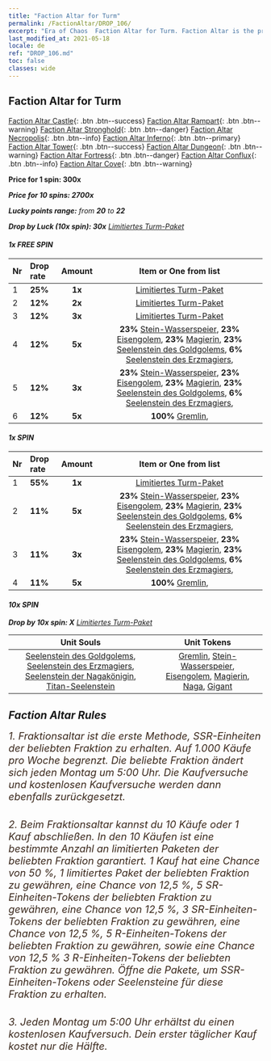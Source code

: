 ```yaml
---
title: "Faction Altar for Turm"
permalink: /FactionAltar/DROP_106/
excerpt: "Era of Chaos  Faction Altar for Turm. Faction Altar is the primary method for obtaining SSR units from the popular faction. Limited to 1,000 purchases each week. The popular faction changes at 05:00 every Monday. Purchase attempts and free purchase attempts will also reset then."
last_modified_at: 2021-05-18
locale: de
ref: "DROP_106.md"
toc: false
classes: wide
---
```


##  Faction Altar for **Turm**

  [Faction Altar Castle](/de/FactionAltar/DROP_101/){: .btn .btn--success} [Faction Altar Rampart](/de/FactionAltar/DROP_102/){: .btn .btn--warning} [Faction Altar Stronghold](/de/FactionAltar/DROP_103/){: .btn .btn--danger} [Faction Altar Necropolis](/de/FactionAltar/DROP_104/){: .btn .btn--info} [Faction Altar Inferno](/de/FactionAltar/DROP_105/){: .btn .btn--primary} [Faction Altar Tower](/de/FactionAltar/DROP_106/){: .btn .btn--success} [Faction Altar Dungeon](/de/FactionAltar/DROP_107/){: .btn .btn--warning} [Faction Altar Fortress](/de/FactionAltar/DROP_108/){: .btn .btn--danger} [Faction Altar Conflux](/de/FactionAltar/DROP_109/){: .btn .btn--info} [Faction Altar Cove](/de/FactionAltar/DROP_112/){: .btn .btn--warning} 

  **Price for 1 spin: 300x** <i class="fas fa-gem"/>

  **Price for 10 spins: 2700x** <i class="fas fa-gem"/>

  **Lucky points range:** from **20** to **22**

  **Drop by Luck (10x spin): 30x** [Limitiertes Turm-Paket](/ItemsDE/con_2110/)

####  1x FREE SPIN 

  |    Nr    |  Drop rate  |  Amount   |   Item or One from list  |
  |:---------|:------------|:---------:|:------------------------:|
  | 1 | **25%** | **1x** | [Limitiertes Turm-Paket](/ItemsDE/con_2110/) |
  | 2 | **12%** | **2x** | [Limitiertes Turm-Paket](/ItemsDE/con_2110/) |
  | 3 | **12%** | **3x** | [Limitiertes Turm-Paket](/ItemsDE/con_2110/) |
  | 4 | **12%** | **5x** |  **23%** [Stein-Wasserspeier](/ItemsDE/unt_236/),  **23%** [Eisengolem](/ItemsDE/unt_237/),  **23%** [Magierin](/ItemsDE/unt_238/),  **23%** [Seelenstein des Goldgolems](/ItemsDE/unt_322/),  **6%** [Seelenstein des Erzmagiers](/ItemsDE/unt_323/),  |
  | 5 | **12%** | **3x** |  **23%** [Stein-Wasserspeier](/ItemsDE/unt_236/),  **23%** [Eisengolem](/ItemsDE/unt_237/),  **23%** [Magierin](/ItemsDE/unt_238/),  **23%** [Seelenstein des Goldgolems](/ItemsDE/unt_322/),  **6%** [Seelenstein des Erzmagiers](/ItemsDE/unt_323/),  |
  | 6 | **12%** | **5x** |  **100%** [Gremlin](/ItemsDE/unt_235/),  |


####  1x SPIN 

  |    Nr    |  Drop rate  |  Amount   |   Item or One from list  |
  |:---------|:------------|:---------:|:------------------------:|
  | 1 | **55%** | **1x** | [Limitiertes Turm-Paket](/ItemsDE/con_2110/) |
  | 2 | **11%** | **5x** |  **23%** [Stein-Wasserspeier](/ItemsDE/unt_236/),  **23%** [Eisengolem](/ItemsDE/unt_237/),  **23%** [Magierin](/ItemsDE/unt_238/),  **23%** [Seelenstein des Goldgolems](/ItemsDE/unt_322/),  **6%** [Seelenstein des Erzmagiers](/ItemsDE/unt_323/),  |
  | 3 | **11%** | **3x** |  **23%** [Stein-Wasserspeier](/ItemsDE/unt_236/),  **23%** [Eisengolem](/ItemsDE/unt_237/),  **23%** [Magierin](/ItemsDE/unt_238/),  **23%** [Seelenstein des Goldgolems](/ItemsDE/unt_322/),  **6%** [Seelenstein des Erzmagiers](/ItemsDE/unt_323/),  |
  | 4 | **11%** | **5x** |  **100%** [Gremlin](/ItemsDE/unt_235/),  |


####  10x SPIN 

  **Drop by 10x spin: X** [Limitiertes Turm-Paket](/ItemsDE/con_2110/)

  |    Unit Souls    |  Unit Tokens  |
  |:----------------:|:-------------:|
  | [Seelenstein des Goldgolems](/ItemsDE/unt_322/), [Seelenstein des Erzmagiers](/ItemsDE/unt_323/), [Seelenstein der Nagakönigin](/ItemsDE/unt_325/), [Titan-Seelenstein](/ItemsDE/unt_326/) | [Gremlin](/ItemsDE/unt_235/), [Stein-Wasserspeier](/ItemsDE/unt_236/), [Eisengolem](/ItemsDE/unt_237/), [Magierin](/ItemsDE/unt_238/), [Naga](/ItemsDE/unt_240/), [Gigant](/ItemsDE/unt_241/) |



## Faction Altar Rules

  <span style="color: #3c2a1e;font-size:20px">1. Fraktionsaltar ist die erste Methode, SSR-Einheiten der beliebten Fraktion zu erhalten. Auf 1.000 Käufe pro Woche begrenzt. Die beliebte Fraktion ändert sich jeden Montag um 5:00 Uhr. Die Kaufversuche und kostenlosen Kaufversuche werden dann ebenfalls zurückgesetzt.</span><br/>

<br/>  <span style="color: #3c2a1e;font-size:20px">2. Beim Fraktionsaltar kannst du 10 Käufe oder 1 Kauf abschließen. In den 10 Käufen ist eine bestimmte Anzahl an limitierten Paketen der beliebten Fraktion garantiert. 1 Kauf hat eine Chance von 50 %, 1 limitiertes Paket der beliebten Fraktion zu gewähren, eine Chance von 12,5 %, 5 SR-Einheiten-Tokens der beliebten Fraktion zu gewähren, eine Chance von 12,5 %, 3 SR-Einheiten-Tokens der beliebten Fraktion zu gewähren, eine Chance von 12,5 %, 5 R-Einheiten-Tokens der beliebten Fraktion zu gewähren, sowie eine Chance von 12,5 % 3 R-Einheiten-Tokens der beliebten Fraktion zu gewähren. Öffne die Pakete, um SSR-Einheiten-Tokens oder Seelensteine für diese Fraktion zu erhalten.</span>

<br/>  <span style="color: #3c2a1e;font-size:20px">3. Jeden Montag um 5:00 Uhr erhältst du einen kostenlosen Kaufversuch. Dein erster täglicher Kauf kostet nur die Hälfte.</span><br/>

<br/>